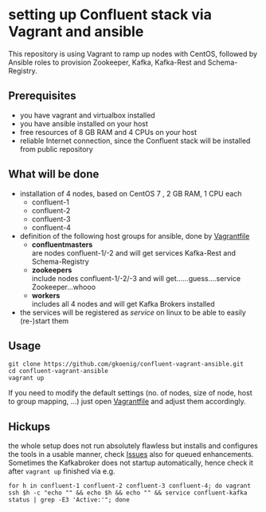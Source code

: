 # setting up Confluent stack via Vagrant and ansible
This repository is using Vagrant to ramp up nodes with CentOS, followed by Ansible roles to provision Zookeeper, Kafka, Kafka-Rest and Schema-Registry.  

## Prerequisites
* you have vagrant and virtualbox installed
* you have ansible installed on your host
* free resources of 8 GB RAM and 4 CPUs on your host
* reliable Internet connection, since the Confluent stack will be installed from public repository

## What will be done  

* installation of 4 nodes, based on CentOS 7 , 2 GB RAM, 1 CPU each
  * confluent-1
  * confluent-2
  * confluent-3
  * confluent-4  
* definition of the following host groups for ansible, done by [Vagrantfile](./Vagrantfile)  
  * **confluentmasters**  
  are nodes confluent-1/-2 and will get services Kafka-Rest and Schema-Registry  
  * **zookeepers**  
  include nodes confluent-1/-2/-3 and will get......guess....service Zookeeper...whooo
  * **workers**  
  includes all 4 nodes and will get Kafka Brokers installed  
* the services will be registered as _service_ on linux to be able to easily (re-)start them

## Usage
```  
git clone https://github.com/gkoenig/confluent-vagrant-ansible.git  
cd confluent-vagrant-ansible  
vagrant up
```

If you need to modify the default settings (no. of nodes, size of node, host to group mapping, ...) just open [Vagrantfile](./Vagrantfile) and adjust them accordingly.

## Hickups
the whole setup does not run absolutely flawless but installs and configures the tools in a usable manner, check [Issues](https://github.com/gkoenig/confluent-vagrant-ansible/issues) also for queued enhancements.    
Sometimes the Kafkabroker does not startup automatically, hence check it after ```vagrant up``` finished via e.g.
```
for h in confluent-1 confluent-2 confluent-3 confluent-4; do vagrant ssh $h -c "echo "" && echo $h && echo "" && service confluent-kafka status | grep -E3 'Active:'"; done
```
